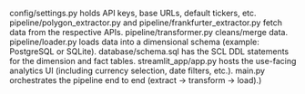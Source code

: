  config/settings.py holds API keys, base URLs, default tickers, etc.
 pipeline/polygon_extractor.py and pipeline/frankfurter_extractor.py fetch data from the respective APIs.
 pipeline/transformer.py cleans/merge data.
 pipeline/loader.py loads data into a dimensional schema (example: PostgreSQL or SQLite).
 database/schema.sql has the SCL DDL statements for the dimension and fact tables.
 streamlit_app/app.py hosts the use-facing analytics UI (including currency selection, date filters, etc.).
 main.py orchestrates the pipeline end to end (extract -> transform -> load).) 
